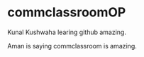 # commclassroomOP

Kunal Kushwaha learing github amazing.

Aman is saying commclassroom is amazing.
